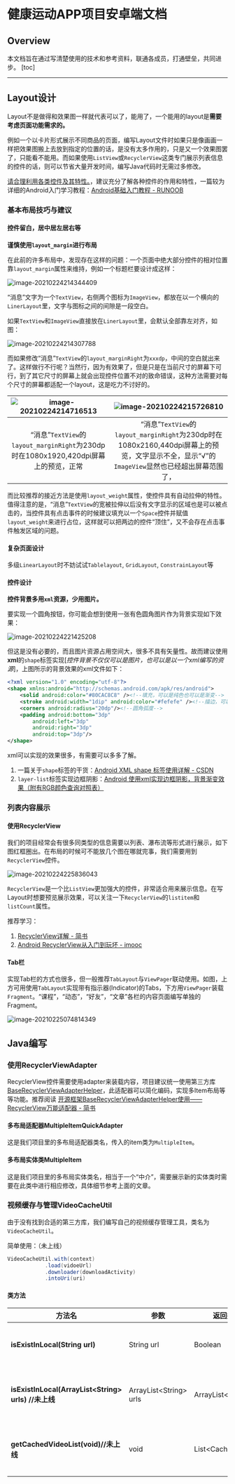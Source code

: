 
# 健康运动APP项目安卓端文档



## Overview

本文档旨在通过写清楚使用的技术和参考资料，联通各成员，打通壁垒，共同进步。
[toc]

---



## Layout设计

Layout不是做得和效果图一样就代表可以了，能用了，一个能用的layout是**需要考虑页面功能需求的。**

例如一个以卡片形式展示不同商品的页面，编写Layout文件时如果只是像画画一样把效果图搬上去放到指定的位置的话，是没有太多作用的，只是又一个效果图罢了，只能看不能用。而如果使用`ListView`或`RecyclerView`这类专门展示列表信息的控件的话，则可以节省大量开发时间，编写Java代码时无需过多修改。

<u>请合理利用各类控件及其特性。</u>，建议充分了解各种控件的作用和特性，一篇较为详细的Android入门学习教程：[Android基础入门教程 - RUNOOB](https://www.runoob.com/w3cnote/android-tutorial-intro.html)



### 基本布局技巧与建议

#### 控件留白，居中居左居右等

**谨慎使用`layout_margin`进行布局**

在此前的许多布局中，发现存在这样的问题：一个页面中绝大部分控件的相对位置靠`layout_margin`属性来维持，例如一个标题栏要设计成这样：

![image-20210224214344409](https://i.loli.net/2021/02/25/bFpjOYvI6uMzT5a.png)

“消息”文字为一个`TextView`，右侧两个图标为`ImageView`，都放在以一个横向的`LinerLayout`里，文字与图标之间的间隙是一段空白。

如果`TextView`和`ImageView`直接放在`LinerLayout`里，会默认全部靠左对齐，如图：

![image-20210224214307788](https://i.loli.net/2021/02/25/jYpvbf4NeqxSm6w.png)

而如果修改“消息”`TextView`的`layout_marginRight`为`xxxdp`，中间的空白就出来了。这样做行不行呢？当然行，因为有效果了，但是只是在当前尺寸的屏幕下可行，到了其它尺寸的屏幕上就会出现控件位置不对的致命错误，这种方法需要对每个尺寸的屏幕都适配一个layout，这是吃力不讨好的。


| ![image-20210224214716513](https://i.loli.net/2021/02/25/DJKdVszhv3c9xPo.png) | ![image-20210224215726810](https://i.loli.net/2021/02/25/lcDeLHvSPWT9qpQ.png) |
| :----------------------------------------------------------: | :----------------------------------------------------------: |
| “消息”`TextView`的`layout_marginRight`为230dp时在1080x1920,420dpi屏幕上的预览，正常 | “消息”`TextView`的`layout_marginRight`为230dp时在1080x2160,440dpi屏幕上的预览，文字显示不全，显示“√”的`ImageView`显然也已经超出屏幕范围了， |

而比较推荐的接近方法是使用`layout_weight`属性，使控件具有自动拉伸的特性。值得注意的是，“消息”`TextView`的宽被拉伸以后没有文字显示的区域也是可以被点击的，当控件具有点击事件的时候建议填充以一个`Space`控件并赋值`layout_weight`来进行占位，这样就可以把两边的控件“顶住”，又不会存在点击事件触发区域的问题。

#### 复杂页面设计

多级`LinearLayout`时不妨试试`Tablelayout`, `GridLayout`, `ConstrainLayout`等



#### 控件设计

**控件背景多用`xml`资源，少用图片。**

要实现一个圆角按钮，你可能会想到使用一张有色圆角图片作为背景实现如下效果：

![image-20210224221425208](https://i.loli.net/2021/02/25/jYUQnl9SkfOPumt.png)



但这是没有必要的，而且图片资源占用空间大，很多不具有矢量性。故而建议使用**xml**的`shape`标签实现[*控件背景不仅仅可以是图片，也可以是以一个xml编写的资源*]，上图所示的背景效果的xml文件如下：

```xml
<?xml version="1.0" encoding="utf-8"?>
<shape xmlns:android="http://schemas.android.com/apk/res/android">
    <solid android:color="#80CAC8C8" /><!--填充，可以是纯色也可以是渐变-->
    <stroke android:width="1dip" android:color="#fefefe" /><!--描边，可以是实线虚线等-->
    <corners android:radius="20dp"/><!--圆角弧度-->
    <padding android:bottom="3dp"
        android:left="3dp"
        android:right="3dp"
        android:top="3dp"/>
</shape>
```

xml可以实现的效果很多，有需要可以多多了解。

1. 一篇关于`shape`标签的干货：[Android XML shape 标签使用详解 - CSDN](https://blog.csdn.net/zwname/article/details/82753885)
2. `layer-list`标签实现边框阴影：[Android 使用xml实现边框阴影，背景渐变效果（附有RGB颜色查询对照表）](https://www.cnblogs.com/zhujiabin/p/9375893.html)



### 列表内容展示

#### 使用RecyclerView

我们的项目经常会有很多同类型的信息需要以列表、瀑布流等形式进行展示，如下图红框圈出。在布局的时候可不能放几个图在哪就完事，我们需要用到`RecyclerView`控件。

![image-20210224225836043](https://i.loli.net/2021/02/25/N2IFOuJ6lvKLWdA.png)



`RecyclerView`是一个比`ListView`更加强大的控件，非常适合用来展示信息。在写Layout时想要预览展示效果，可以关注一下`RecyclerView`的`listitem`和`listCount`属性。

推荐学习：

1. [RecyclerView详解 - 简书](https://www.jianshu.com/p/b4bb52cdbeb7)
2. [Android RecyclerView从入门到玩坏 - imooc](https://www.imooc.com/article/68704)



#### Tab栏

实现Tab栏的方式也很多，但一般推荐`TabLayout`与`ViewPager`联动使用。如图，上方可用使用`TabLayout`实现带有指示器(Indicator)的Tabs，下方用`ViewPager`装载`Fragment`。“课程”，“动态”，“好友”，“文章”各栏的内容页面编写单独的Fragment。

![image-20210225074814349](https://i.loli.net/2021/02/25/EpU8wZJyhQCFNAH.png)



## Java编写

### 使用RecyclerViewAdapter

RecyclerView控件需要使用adapter来装载内容，项目建议统一使用第三方库 [BaseRecyclerViewAdapterHelper](https://github.com/CymChad/BaseRecyclerViewAdapterHelper)，此适配器可以简化编码，实现多Item布局等等功能。推荐阅读 [开源框架BaseRecyclerViewAdapterHelper使用——RecyclerView万能适配器 - 简书](https://www.jianshu.com/p/1e20f301272e)



#### 多布局适配器MultipleItemQuickAdapter

这是我们项目里的多布局适配器类名，传入的item类为`MultipleItem`。



#### 多布局实体类MultipleItem

这是我们项目里的多布局实体类名，相当于一个“中介”，需要展示新的实体类时需要在此类中进行相应修改，具体细节参考上面的文章。



### 视频缓存与管理VideoCacheUtil

由于没有找到合适的第三方库，我们编写自己的视频缓存管理工具，类名为`VideoCacheUtil`。

简单使用：（未上线）

```java
VideoCacheUtil.with(context)
			.load(vidoeUrl)
			.downloader(downloadActivity)
			.intoUri(uri)
```



#### 类方法

| 方法名                                               | 参数                    | 返回类型            | 功能                                                      |
| ---------------------------------------------------- | ----------------------- | ------------------- | --------------------------------------------------------- |
| **isExistInLocal(String url)**                       | String url              | Boolean             | 判断传入的视频url是否已经缓存到本地并返回真值             |
| **isExistInLocal(ArrayList\<String> urls) //未上线** | ArrayList\<String> urls | ArrayList\<Boolean> | 判断传入的视频url序列是否已经缓存到本地并返回对应真值List |
| **getCachedVideoList(void)//未上线**                 | void                    | List\<CachedVideo>  | 返回已经缓存到本地的视频实体类CachedVideo的List           |









 

